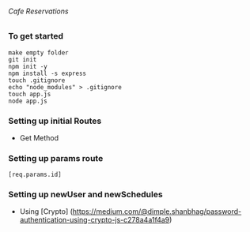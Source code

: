 ###### Cafe Reservations

### To get started
```
make empty folder
git init
npm init -y
npm install -s express
touch .gitignore
echo "node_modules" > .gitignore
touch app.js
node app.js
```

### Setting up initial Routes
- Get Method 

### Setting up params route 
```[req.params.id]```

### Setting up newUser and newSchedules
- Using [Crypto] (https://medium.com/@dimple.shanbhag/password-authentication-using-crypto-js-c278a4a1f4a9)
